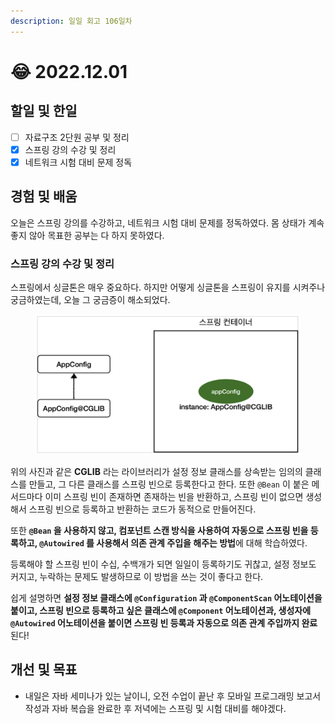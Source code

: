 ```yaml
---
description: 일일 회고 106일차
---
```


# 😂 2022.12.01

## 할일 및 한일&#x20;

* [ ] 자료구조 2단원 공부 및 정리&#x20;
* [x] 스프링 강의 수강 및 정리&#x20;
* [x] 네트워크 시험 대비 문제 정독&#x20;

## 경험 및 배움&#x20;

오늘은 스프링 강의를 수강하고, 네트워크 시험 대비 문제를 정독하였다. 몸 상태가 계속 좋지 않아 목표한 공부는 다 하지 못하였다.

### 스프링 강의 수강 및 정리&#x20;

스프링에서 싱글톤은 매우 중요하다. 하지만 어떻게 싱글톤을 스프링이 유지를 시켜주나 궁금하였는데, 오늘 그 궁금증이 해소되었다.

<figure><img src="../.gitbook/assets/image (1) (7) (1).png" alt=""><figcaption></figcaption></figure>

위의 사진과 같은 **CGLIB** 라는 라이브러리가 설정 정보 클래스를 상속받는 임의의 클래스를 만들고, 그 다른 클래스를 스프링 빈으로 등록한다고 한다. 또한 `@Bean` 이 붙은 메서드마다 이미 스프링 빈이 존재하면 존재하는 빈을 반환하고, 스프링 빈이 없으면 생성해서 스프링 빈으로 등록하고 반환하는 코드가 동적으로 만들어진다.

또한 **`@Bean` 을 사용하지 않고, 컴포넌트 스캔 방식을 사용하여 자동으로 스프링 빈을 등록하고, `@Autowired` 를 사용해서 의존 관계 주입을 해주는 방법**에 대해 학습하였다.

등록해야 할 스프링 빈이 수십, 수백개가 되면 일일이 등록하기도 귀찮고, 설정 정보도 커지고, 누락하는 문제도 발생하므로 이 방법을 쓰는 것이 좋다고 한다.

쉽게 설명하면 **설정 정보 클래스에 `@Configuration` 과 `@ComponentScan` 어노테이션을 붙이고, 스프링 빈으로 등록하고 싶은 클래스에 `@Component` 어노테이션과, 생성자에 `@Autowired` 어노테이션을 붙이면 스프링 빈 등록과 자동으로 의존 관계 주입까지 완료**된다!

## 개선 및 목표&#x20;

* 내일은 자바 세미나가 있는 날이니, 오전 수업이 끝난 후 모바일 프로그래밍 보고서 작성과 자바 복습을 완료한 후 저녁에는 스프링 및 시험 대비를 해야겠다.&#x20;
